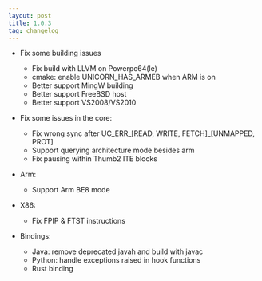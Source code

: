 ```yaml
---
layout: post
title: 1.0.3
tag: changelog
---
```


- Fix some building issues
    - Fix build with LLVM on Powerpc64(le)
    - cmake: enable UNICORN_HAS_ARMEB when ARM is on
    - Better support MingW building
    - Better support FreeBSD host
	- Better support VS2008/VS2010

- Fix some issues in the core:
    - Fix wrong sync after UC_ERR_[READ, WRITE, FETCH]_[UNMAPPED, PROT]
    - Support querying architecture mode besides arm
    - Fix pausing within Thumb2 ITE blocks

- Arm:
    - Support Arm BE8 mode

- X86:
    - Fix FPIP & FTST instructions

- Bindings:
    - Java: remove deprecated javah and build with javac
    - Python: handle exceptions raised in hook functions
    - Rust binding
